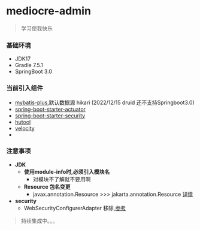 # mediocre-admin

> 学习使我快乐

### 基础环境
* JDK17
* Gradle 7.5.1
* SpringBoot 3.0

### 当前引入组件
* [mybatis-plus](https://baomidou.com/pages/24112f/),默认数据源 hikari (2022/12/15 druid 还不支持Springboot3.0)
* [spring-boot-starter-actuator](https://docs.spring.io/spring-boot/docs/3.0.0/actuator-api/htmlsingle/)
* [spring-boot-starter-security](https://docs.spring.io/spring-security/reference/whats-new.html)
* [hutool](https://hutool.cn/)
* [velocity](https://velocity.apache.org/)
* 

### 注意事项
* **JDK**
  * **使用module-info时,必须引入模块名**
    * 对模块不了解就不要用啊
  * **Resource 包名变更** 
    * javax.annotation.Resource >>> jakarta.annotation.Resource [详情](https://jiagoushi.pro/book/export/html/579)
* **security**
  * WebSecurityConfigurerAdapter 移除,[参考](https://docs.spring.io/spring-security/reference/whats-new.html)
> 持续集成中。。。